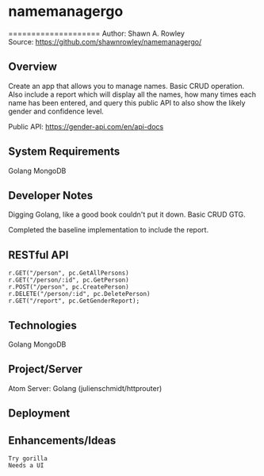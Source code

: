 # namemanagergo

====================
Author: Shawn A. Rowley  
Source: <https://github.com/shawnrowley/namemanagergo/>  


Overview
-----------

Create an app that allows you to manage names. Basic CRUD operation. Also include a report which will display all the names, how many times each name has been entered, and query this public API to also show the likely gender and confidence level.

Public API: https://gender-api.com/en/api-docs

System Requirements
-----------

Golang 
MongoDB

Developer Notes
-----------

Digging Golang, like a good book couldn't put it down. Basic CRUD GTG.

Completed the baseline implementation to include the report.


RESTful API
-----------

    r.GET("/person", pc.GetAllPersons)
    r.GET("/person/:id", pc.GetPerson)
    r.POST("/person", pc.CreatePerson)
    r.DELETE("/person/:id", pc.DeletePerson)
    r.GET("/report", pc.GetGenderReport);

Technologies
-----------

Golang
MongoDB


Project/Server
-----------

Atom
Server: Golang (julienschmidt/httprouter)


Deployment
-----------

	
Enhancements/Ideas
-----------	

	Try gorilla 
	Needs a UI



